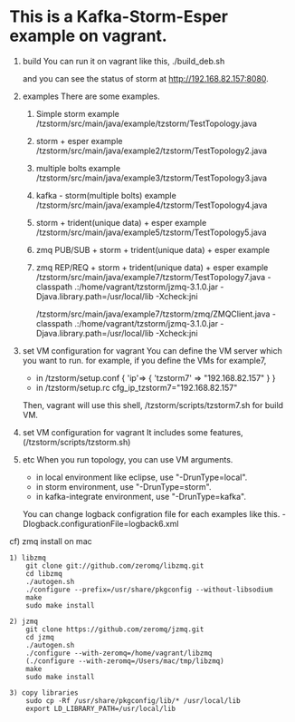 This is a Kafka-Storm-Esper example on vagrant.
=====================================

1. build
	You can run it on vagrant like this,
	./build_deb.sh
	
	and you can see the status of storm at http://192.168.82.157:8080.

2. examples
	There are some examples.
	
	1) Simple storm example
		/tzstorm/src/main/java/example/tzstorm/TestTopology.java
	
	2) storm + esper example
		/tzstorm/src/main/java/example2/tzstorm/TestTopology2.java
	
	3) multiple bolts example
		/tzstorm/src/main/java/example3/tzstorm/TestTopology3.java
	
	4) kafka - storm(multiple bolts) example
		/tzstorm/src/main/java/example4/tzstorm/TestTopology4.java
	
	5) storm + trident(unique data) + esper example
		/tzstorm/src/main/java/example5/tzstorm/TestTopology5.java
	
	6) zmq PUB/SUB + storm + trident(unique data) + esper example
	
	7) zmq REP/REQ + storm + trident(unique data) + esper example
		/tzstorm/src/main/java/example7/tzstorm/TestTopology7.java
		-classpath .:/home/vagrant/tzstorm/jzmq-3.1.0.jar -Djava.library.path=/usr/local/lib -Xcheck:jni
		
		/tzstorm/src/main/java/example7/tzstorm/zmq/ZMQClient.java
		-classpath .:/home/vagrant/tzstorm/jzmq-3.1.0.jar -Djava.library.path=/usr/local/lib -Xcheck:jni

3. set VM configuration for vagrant
	You can define the VM server which you want to run.
	for example, if you define the VMs for example7,
	- in /tzstorm/setup.conf 
	{
	  'ip'=> {
	    'tzstorm7' => "192.168.82.157"
	  }
	}
	- in /tzstorm/setup.rc
	cfg_ip_tzstorm7="192.168.82.157"
	
	Then, vagrant will use this shell, /tzstorm/scripts/tzstorm7.sh for build VM. 

4. set VM configuration for vagrant
	It includes some features, (/tzstorm/scripts/tzstorm.sh)

5. etc 
	When you run topology, you can use VM arguments.
	
	- in local environment like eclipse, use "-DrunType=local".
	- in storm environment, use "-DrunType=storm".
	- in kafka-integrate environment, use "-DrunType=kafka".
	
	You can change logback configration file for each examples like this.
	-Dlogback.configurationFile=logback6.xml

cf) zmq install on mac

	1) libzmq
		git clone git://github.com/zeromq/libzmq.git
		cd libzmq
		./autogen.sh
		./configure --prefix=/usr/share/pkgconfig --without-libsodium
		make
		sudo make install
	
	2) jzmq
		git clone https://github.com/zeromq/jzmq.git
		cd jzmq
		./autogen.sh
		./configure --with-zeromq=/home/vagrant/libzmq
		(./configure --with-zeromq=/Users/mac/tmp/libzmq)
		make
		sudo make install
	
	3) copy libraries
		sudo cp -Rf /usr/share/pkgconfig/lib/* /usr/local/lib
		export LD_LIBRARY_PATH=/usr/local/lib



